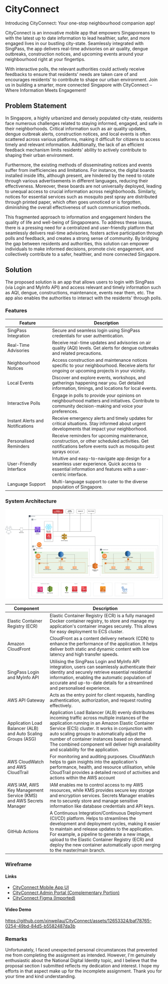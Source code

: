 # CityConnect

Introducing CityConnect: Your one-stop neighbourhood companion app!

CityConnect is an innovative mobile app that empowers Singaporeans to with the latest up to date information to lead healthier, safer, and more engaged lives in our bustling city-state. Seamlessly integrated with SingPass, the app delivers real-time advisories on air quality, dengue outbreaks, construction notices, and upcoming events around your neighbourhood right at your fingertips.

With interactive polls, the relevant authorities could actively receive feedbacks to ensure that residents' needs are taken care of and encourages residents' to contribute to shape our urban environment. Join us in building a smarter, more connected Singapore with CityConnect – Where Information Meets Engagement!

## Problem Statement

In Singapore, a highly urbanized and densely populated city-state, residents face numerous challenges related to staying informed, engaged, and safe in their neighborhoods. Critical information such as air quality updates, dengue outbreak alerts, construction notices, and local events is often scattered across various platforms, making it difficult for citizens to access timely and relevant information. Additionally, the lack of an efficient feedback mechanism limits residents' ability to actively contribute to shaping their urban environment.

Furthermore, the existing methods of disseminating notices and events suffer from inefficiencies and limitations. For instance, the digital boards installed inside lifts, although present, are hindered by the need to rotate through various advertisements in different languages, reducing their effectiveness. Moreover, these boards are not universally deployed, leading to unequal access to crucial information across neighborhoods. Similarly, notices for essential services such as mosquito pest spray are distributed through printed paper, which often goes unnoticed or is forgotten, diminishing the overall effectiveness of such communication methods.

This fragmented approach to information and engagement hinders the quality of life and well-being of Singaporeans. To address these issues, there is a pressing need for a centralized and user-friendly platform that seamlessly delivers real-time advisories, fosters active participation through polls and feedback, and creates a strong sense of community. By bridging the gap between residents and authorities, this solution can empower individuals to make informed decisions, promote civic engagement, and collectively contribute to a safer, healthier, and more connected Singapore.

## Solution

The proposed solution is an app that allows users to login with SingPass (via Login and MyInfo API) and access relevant and timely information such as AQI, dengue, constructions, maintenance, events near them, etc. The app also enables the authorities to interact with the residents' through polls.

### Features

| **Feature**                      | **Description**                                                                                                                                              |
| -------------------------------- | ------------------------------------------------------------------------------------------------------------------------------------------------------------ |
| SingPass Integration             | Secure and seamless login using SingPass credentials for user authentication.                                                                                |
| Real-Time Advisories             | Receive real-time updates and advisories on air quality (AQI) levels. Get alerts for dengue outbreaks and related precautions.                               |
| Neighbourhood Notices            | Access construction and maintenance notices specific to your neighbourhood. Receive alerts for ongoing or upcoming projects in your vicinity.                |
| Local Events                     | Discover and explore events, workshops, and gatherings happening near you. Get detailed information, timings, and locations for local events.                |
| Interactive Polls                | Engage in polls to provide your opinions on neighbourhood matters and initiatives. Contribute to community decision-making and voice your preferences.       |
| Instant Alerts and Notifications | Receive emergency alerts and timely updates for critical situations. Stay informed about urgent developments that impact your neighborhood.                  |
| Personalised Reminders           | Receive reminders for upcoming maintenance, construction, or other scheduled activities. Get notifications before events such as mosquito pest sprays occur. |
| User-Friendly Interface          | Intuitive and easy-to-navigate app design for a seamless user experience. Quick access to essential information and features with a user-centric interface.  |
| Language Support                 | Multi-language support to cater to the diverse population of Singapore.                                                                                      |

### System Architecture

![City Connect System Architecture](CityConnect.png)

| **Component**                                                     | **Description**                                                                                                                                                                                                                                                                                                                                                                                       |
| ----------------------------------------------------------------- | ----------------------------------------------------------------------------------------------------------------------------------------------------------------------------------------------------------------------------------------------------------------------------------------------------------------------------------------------------------------------------------------------------- |
| Elastic Container Registry (ECR)                                  | Elastic Container Registry (ECR) is a fully managed Docker container registry, to store and manage my application's container images securely. This allows for easy deployment to ECS cluster.                                                                                                                                                                                                        |
| Amazon CloudFront                                                 | CloudFront as a content delivery network (CDN) to enhance the performance of the application. It helps deliver both static and dynamic content with low latency and high transfer speeds.                                                                                                                                                                                                             |
| SingPass Login and MyInfo API                                     | Utilising the SingPass Login and MyInfo API integration, users can seamlessly authenticate their identity and securely retrieve essential residential information, enabling the automatic population of accurate and up-to-date details for a streamlined and personalised experience.                                                                                                                |
| AWS API Gateway                                                   | Acts as the entry point for client requests, handling authentication, authorization, and request routing effectively.                                                                                                                                                                                                                                                                                 |
| Application Load Balancer (ALB) and Auto Scaling Groups (ASG)     | Application Load Balancer (ALB) evenly distributes incoming traffic across multiple instances of the application running in an Amazon Elastic Container Service (ECS) cluster. It works in conjunction with auto scaling groups to automatically adjust the number of container instances based on demand. The combined component will deliver high availability and scalability for the application. |
| AWS CloudWatch and AWS CloudTrail                                 | For monitoring and auditing purposes. CloudWatch helps to gain insights into the application's performance, health, and resource utilisation, while CloudTrail provides a detailed record of activities and actions within the AWS account                                                                                                                                                            |
| AWS IAM, AWS Key Management Service (KMS) and AWS Secrets Manager | IAM enables me to control access to my AWS resources, while KMS provides secure key storage and encryption services. Secrets Manager enables me to securely store and manage sensitive information like database credentials and API keys.                                                                                                                                                            |
| GitHub Actions                                                    | A Continuous Integration/Continuous Deployment (CI/CD) platform. Helps to streamlines the development and deployment cycles, making it easier to maintain and release updates to the application. For example, a pipeline to generate a new image, upload to the Elastic Container Registry (ECR) and deploy the new container automatically upon merging to the master/main branch.                  |

### Wireframe

#### Links

- [CityConnect Mobile App UI](https://xd.adobe.com/view/8ef78c18-c2e4-44e5-8bdb-f3d750e0f694-dba4/?fullscreen)
- [CityConnect Admin Portal (Complementary Portion)](https://xd.adobe.com/view/dc31a050-c250-477a-9f52-e9b296fbdc4a-8962/?fullscreen)
- [CityConnect Figma (Imported)](https://www.figma.com/file/clPwHqwywBK7NkBB9GGuzn/NDI-TAP?type=design&node-id=0%3A1&mode=design&t=0Cz1GEXaRhcR88yW-1)

#### Video Demo

https://github.com/xinweilau/CityConnect/assets/12653324/baf78765-0254-49bd-84d5-b5582487da3b

### Remarks

Unfortunately, I faced unexpected personal circumstances that prevented me from completing the assignment as intended. However, I'm genuinely enthusiastic about the National Digital Identity topic, and I believe that the proposal section I submitted reflects my dedication and interest. I hope my efforts in that aspect make up for the incomplete assignment. Thank you for your time and kind understanding.
